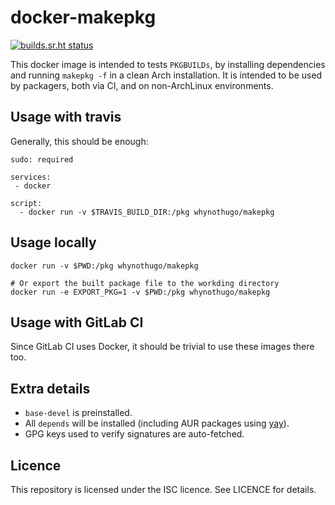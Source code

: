docker-makepkg
==============

[![builds.sr.ht status](https://builds.sr.ht/~whynothugo/docker-makepkg.svg)](https://builds.sr.ht/~whynothugo/docker-makepkg)

This docker image is intended to tests `PKGBUILDs`, by installing dependencies
and running `makepkg -f` in a clean Arch installation. It is intended to be
used by packagers, both via CI, and on non-ArchLinux environments.

Usage with travis
-----------------

Generally, this should be enough:

```
sudo: required

services:
 - docker

script:
  - docker run -v $TRAVIS_BUILD_DIR:/pkg whynothugo/makepkg
```

Usage locally
-------------

```
docker run -v $PWD:/pkg whynothugo/makepkg

# Or export the built package file to the workding directory
docker run -e EXPORT_PKG=1 -v $PWD:/pkg whynothugo/makepkg
```

Usage with GitLab CI
--------------------

Since GitLab CI uses Docker, it should be trivial to use these images there
too.

Extra details
-------------

* `base-devel` is preinstalled.
* All `depends` will be installed (including AUR packages using [yay](https://github.com/Jguer/yay)).
* GPG keys used to verify signatures are auto-fetched.

Licence
-------

This repository is licensed under the ISC licence. See LICENCE for details.
